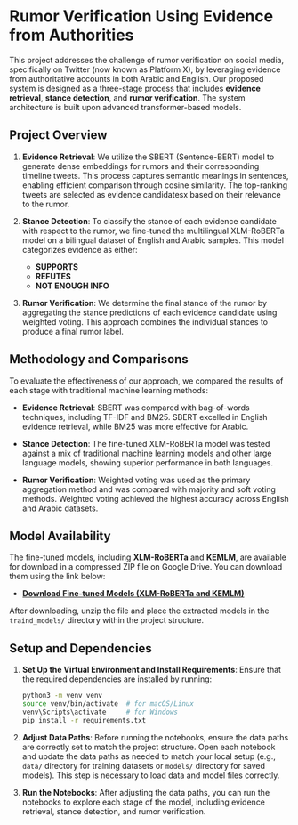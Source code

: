 # Rumor Verification Using Evidence from Authorities

This project addresses the challenge of rumor verification on social media, specifically on Twitter (now known as Platform X), by leveraging evidence from authoritative accounts in both Arabic and English. Our proposed system is designed as a three-stage process that includes **evidence retrieval**, **stance detection**, and **rumor verification**. The system architecture is built upon advanced transformer-based models.
## Project Overview

1. **Evidence Retrieval**: We utilize the SBERT (Sentence-BERT) model to generate dense embeddings for rumors and their corresponding timeline tweets. This process captures semantic meanings in sentences, enabling efficient comparison through cosine similarity. The top-ranking tweets are selected as evidence candidatesx based on their relevance to the rumor.

2. **Stance Detection**: To classify the stance of each evidence candidate with respect to the rumor, we fine-tuned the multilingual XLM-RoBERTa model on a bilingual dataset of English and Arabic samples. This model categorizes evidence as either:
   - **SUPPORTS**
   - **REFUTES**
   - **NOT ENOUGH INFO**

3. **Rumor Verification**: We determine the final stance of the rumor by aggregating the stance predictions of each evidence candidate using weighted voting. This approach combines the individual stances to produce a final rumor label.

## Methodology and Comparisons

To evaluate the effectiveness of our approach, we compared the results of each stage with traditional machine learning methods:

- **Evidence Retrieval**: SBERT was compared with bag-of-words techniques, including TF-IDF and BM25. SBERT excelled in English evidence retrieval, while BM25 was more effective for Arabic.
  
- **Stance Detection**: The fine-tuned XLM-RoBERTa model was tested against a mix of traditional machine learning models and other large language models, showing superior performance in both languages.

- **Rumor Verification**: Weighted voting was used as the primary aggregation method and was compared with majority and soft voting methods. Weighted voting achieved the highest accuracy across English and Arabic datasets.

## Model Availability

The fine-tuned models, including **XLM-RoBERTa** and **KEMLM**, are available for download in a compressed ZIP file on Google Drive. You can download them using the link below:

- **[Download Fine-tuned Models (XLM-RoBERTa and KEMLM)](https://drive.google.com/file/d/1PdqVoKVTvKeZJJ1ND9IDEdgh60Ej0ImN/view?usp=share_link)**

After downloading, unzip the file and place the extracted models in the `traind_models/` directory within the project structure.

## Setup and Dependencies

1. **Set Up the Virtual Environment and Install Requirements**:
   Ensure that the required dependencies are installed by running:
   ```bash
   python3 -m venv venv
   source venv/bin/activate  # for macOS/Linux
   venv\Scripts\activate     # for Windows
   pip install -r requirements.txt

2. **Adjust Data Paths**:
Before running the notebooks, ensure the data paths are correctly set to match the project structure. Open each notebook and update the data paths as needed to match your local setup (e.g., `data/` directory for training datasets or `models/` directory for saved models). This step is necessary to load data and model files correctly.

3. **Run the Notebooks**:
After adjusting the data paths, you can run the notebooks to explore each stage of the model, including evidence retrieval, stance detection, and rumor verification.